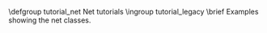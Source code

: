 \defgroup tutorial_net Net tutorials
\ingroup tutorial_legacy
\brief Examples showing the net classes.